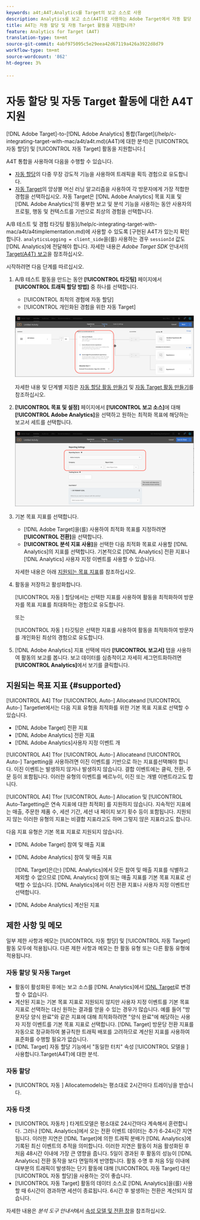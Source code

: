 ```yaml
---
keywords: a4t;A4T;Analytics를 Target의 보고 소스로 사용
description: Analytics를 보고 소스(A4T)로 사용하는 Adobe Target에서 자동 할당 및 자동 Target 활동을 만드는 방법을 알아봅니다.
title: A4T는 자동 할당 및 자동 Target 활동을 지원합니까?
feature: Analytics for Target (A4T)
translation-type: tm+mt
source-git-commit: 4abf975095c5e29eea42d67119a426a3922d8d79
workflow-type: tm+mt
source-wordcount: '862'
ht-degree: 3%

---
```



# 자동 할당 및 자동 Target 활동에 대한 A4T 지원

[!DNL Adobe Target]-to-[!DNL Adobe Analytics] 통합(Target](/help/c-integrating-target-with-mac/a4t/a4t.md)(A4T)에 대한 분석)은 [!UICONTROL 자동 할당] 및 [!UICONTROL 자동 Target] 활동을 지원합니다.[

A4T 통합을 사용하여 다음을 수행할 수 있습니다.

* [자동 할당](/help/c-activities/automated-traffic-allocation/automated-traffic-allocation.md)의 다중 무장 강도적 기능을 사용하여 트래픽을 획득 경험으로 유도합니다.
* [자동 Target](/help/c-activities/auto-target/auto-target-to-optimize.md)의 앙상블 머신 러닝 알고리즘을 사용하여 각 방문자에게 가장 적합한 경험을 선택하십시오. 자동 Target은 [!DNL Adobe Analytics] 목표 지표 및 [!DNL Adobe Analytics]&#39;의 풍부한 보고 및 분석 기능을 사용하는 동안 사용자의 프로필, 행동 및 컨텍스트를 기반으로 최상의 경험을 선택합니다.

A/B 테스트 및 경험 타깃팅 활동](/help/c-integrating-target-with-mac/a4t/a4timplementation.md)에 사용할 수 있도록 [구현된 A4T가 있는지 확인합니다. `analyticsLogging = client_side`을(를) 사용하는 경우 `sessionId` 값도 [!DNL Analytics]에 전달해야 합니다. 자세한 내용은 *Adobe Target SDK* 안내서의 [Target(A4T) 보고](https://adobetarget-sdks.gitbook.io/docs/integration-with-experience-cloud/analytics-for-target-a4t-reporting)을 참조하십시오.

시작하려면 다음 단계를 따르십시오. 

1. A/B 테스트 활동을 만드는 동안 **[!UICONTROL 타깃팅]** 페이지에서 **[!UICONTROL 트래픽 할당 방법]** 중 하나를 선택합니다.

   * [!UICONTROL 최적의 경험에 자동 할당]
   * [!UICONTROL 개인화된 경험을 위한 자동 Target]

   ![트래픽 할당 방법 옵션:수동, 자동 할당 및 자동 Target](/help/c-integrating-target-with-mac/a4t/assets/traffic-allocation-methods.png)

   자세한 내용 및 단계별 지침은 [자동 할당 활동 만들기](/help/c-activities/automated-traffic-allocation/create-auto-allocate-activity.md) 및 [자동 Target 활동 만들기](/help/c-activities/auto-target/create-auto-target.md)를 참조하십시오.

1. **[!UICONTROL 목표 및 설정]** 페이지에서 **[!UICONTROL 보고 소스]**&#x200B;에 대해 **[!UICONTROL Adobe Analytics]**&#x200B;을 선택하고 원하는 최적화 목표에 해당하는 보고서 세트를 선택합니다.

   ![목표 및 설정 페이지의 보고 소스 섹션](/help/c-integrating-target-with-mac/a4t/assets/a4t-select.png)

1. 기본 목표 지표를 선택합니다.

   * [!DNL Adobe Target]을(를) 사용하여 최적화 목표를 지정하려면 **[!UICONTROL 전환]**&#x200B;을 선택합니다.
   * **[!UICONTROL 분석 지표 사용]**&#x200B;을 선택한 다음 최적화 목표로 사용할 [!DNL Analytics]의 지표를 선택합니다. 기본적으로 [!DNL Analytics] 전환 지표나 [!DNL Analytics] 사용자 지정 이벤트를 사용할 수 있습니다.

   자세한 내용은 아래 [지원되는 목표 지표](#supported)를 참조하십시오.

1. 활동을 저장하고 활성화합니다.

   [!UICONTROL 자동 ] 할당에서는 선택한 지표를 사용하여 활동을 최적화하여 방문자를 목표 지표를 최대화하는 경험으로 유도합니다.

   또는

   [!UICONTROL 자동 ] 타깃팅은 선택한 지표를 사용하여 활동을 최적화하여 방문자를 개인화된 최상의 경험으로 유도합니다.

1. [!DNL Adobe Analytics] 지표 선택에 따라 **[!UICONTROL 보고서]** 탭을 사용하여 활동의 보고를 봅니다. 보고 데이터를 심층적이고 자세히 세그먼트화하려면 **[!UICONTROL Analytics]**&#x200B;에서 보기를 클릭합니다.

## 지원되는 목표 지표 {#supported}

[!UICONTROL A4] Tfor  [!UICONTROL Auto-] Allocateand  [!UICONTROL Auto-] Targetlet에서는 다음 지표 유형을 최적화를 위한 기본 목표 지표로 선택할 수 있습니다.

* [!DNL Adobe Target] 전환 지표
* [!DNL Adobe Analytics] 전환 지표
* [!DNL Adobe Analytics]사용자 지정 이벤트 개

[!UICONTROL A4] Tfor  [!UICONTROL Auto-] Allocateand  [!UICONTROL Auto-] Targetting을 사용하려면 이진 이벤트를 기반으로 하는 지표를선택해야 합니다. 이진 이벤트는 발생하지 않거나 발생하지 않습니다. 결합 이벤트에는 클릭, 전환, 주문 등이 포함됩니다. 이러한 유형의 이벤트를 베르누이, 이진 또는 개별 이벤트라고도 합니다.

[!UICONTROL A4] Tfor  [!UICONTROL Auto-] Allocation 및  [!UICONTROL Auto-Targetting은 연속 지표에 대한 최적화] 를 지원하지 않습니다. 지속적인 지표에는 매출, 주문한 제품 수, 세션 기간, 세션 내 페이지 보기 횟수 등이 포함됩니다. 지원되지 않는 이러한 유형의 지표는 비결합 지표라고도 하며 그렇지 않은 지표라고도 합니다.

다음 지표 유형은 기본 목표 지표로 지원되지 않습니다.

* [!DNL Adobe Target] 참여 및 매출 지표
* [!DNL Adobe Analytics] 참여 및 매출 지표

   [!DNL Target]은(는) [!DNL Analytics]에서 모든 참여 및 매출 지표를 식별하고 제외할 수 없으므로 [!DNL Analytics] 참여 또는 매출 지표를 기본 목표 지표로 선택할 수 있습니다. [!DNL Analytics]에서 이진 전환 지표나 사용자 지정 이벤트만 선택합니다.

* [!DNL Adobe Analytics] 계산된 지표

## 제한 사항 및 메모

일부 제한 사항과 메모는 [!UICONTROL 자동 할당] 및 [!UICONTROL 자동 Target] 활동 모두에 적용됩니다. 다른 제한 사항과 메모는 한 활동 유형 또는 다른 활동 유형에 적용됩니다.

### 자동 할당 및 자동 Target

* 활동이 활성화된 후에는 보고 소스를 [!DNL Analytics]에서 [!DNL Target](으)로 변경할 수 없습니다.
* 계산된 지표는 기본 목표 지표로 지원되지 않지만 사용자 지정 이벤트를 기본 목표 지표로 선택하는 대신 원하는 결과를 얻을 수 있는 경우가 많습니다. 예를 들어 &quot;방문자당 양식 완료&quot;와 같은 지표에 대해 최적화하려면 &quot;양식 완료&quot;에 해당하는 사용자 지정 이벤트를 기본 목표 지표로 선택합니다. [!DNL Target] 방문당 전환 지표를 자동으로 정규화하여 불규칙한 트래픽 배포를 고려하므로 계산된 지표를 사용하여 표준화를 수행할 필요가 없습니다.
* [!DNL Target] 자동 할당 기능에서 &quot;동일한 터치&quot; 속성  [!UICONTROL 모델을 ] 사용합니다.Target(A4T)에 대한 분석.

### 자동 할당

* [!UICONTROL 자동 ] Allocatemodels는 평소대로 2시간마다 트레이닝을 받습니다.

### 자동 타겟

* [!UICONTROL 자동차 ] 타게트모델은 평소대로 24시간마다 계속해서 훈련합니다. 그러나 [!DNL Analytics]에서 오는 전환 이벤트 데이터는 추가 6-24시간 지연됩니다. 이러한 지연은 [!DNL Target]에 의한 트래픽 분배가 [!DNL Analytics]에 기록된 최신 이벤트의 추적을 의미합니다. 이러한 지연은 활동이 처음 활성화된 후 처음 48시간 이내에 가장 큰 영향을 줍니다. 5일이 경과된 후 활동의 성능이 [!DNL Analytics] 전환 동작을 보다 면밀하게 반영합니다. 활동 수명 후 처음 5일 이내에 대부분의 트래픽이 발생하는 단기 활동에 대해 [!UICONTROL 자동 Target] 대신 [!UICONTROL 자동 할당]을 사용하는 것이 좋습니다.
* [!UICONTROL 자동 Target] 활동의 데이터 소스로 [!DNL Analytics]을(를) 사용할 때 6시간이 경과하면 세션이 종료됩니다. 6시간 후 발생하는 전환은 계산되지 않습니다.

자세한 내용은 *분석 도구 안내서*&#x200B;에서 [속성 모델 및 전환 창](https://experienceleague.adobe.com/docs/analytics/analyze/analysis-workspace/attribution/models.html)을 참조하십시오.

